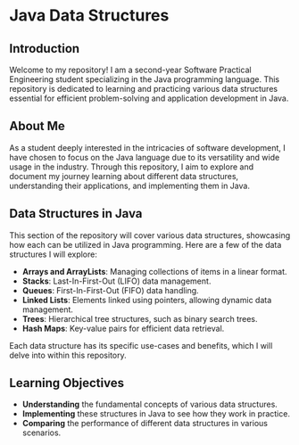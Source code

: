 # Java Data Structures

## Introduction
Welcome to my repository! I am a second-year Software Practical Engineering student specializing in the Java programming language. This repository is dedicated to learning and practicing various data structures essential for efficient problem-solving and application development in Java.

## About Me
As a student deeply interested in the intricacies of software development, I have chosen to focus on the Java language due to its versatility and wide usage in the industry. Through this repository, I aim to explore and document my journey learning about different data structures, understanding their applications, and implementing them in Java.

## Data Structures in Java
This section of the repository will cover various data structures, showcasing how each can be utilized in Java programming. Here are a few of the data structures I will explore:
- **Arrays and ArrayLists**: Managing collections of items in a linear format.
- **Stacks**: Last-In-First-Out (LIFO) data management.
- **Queues**: First-In-First-Out (FIFO) data handling.
- **Linked Lists**: Elements linked using pointers, allowing dynamic data management.
- **Trees**: Hierarchical tree structures, such as binary search trees.
- **Hash Maps**: Key-value pairs for efficient data retrieval.

Each data structure has its specific use-cases and benefits, which I will delve into within this repository.

## Learning Objectives
- **Understanding** the fundamental concepts of various data structures.
- **Implementing** these structures in Java to see how they work in practice.
- **Comparing** the performance of different data structures in various scenarios.
